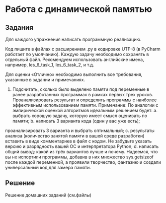 # Работа с динамической памятью

## Задания

Для каждого упражнения написать программную реализацию.

Код пишите в файлах с расширением .py в кодировке UTF-8 (в PyCharm работает по умолчанию). Каждую задачу необходимо сохранять в отдельный файл. Рекомендуем использовать английские имена, например, les_6_task_1, les_6_task_2, и т.д.

Для оценки «Отлично» необходимо выполнить все требования, указанные в задании и примечаниях.

1. Подсчитать, сколько было выделено памяти под переменные в ранее разработанных программах в рамках первых трех уроков. Проанализировать результат и определить программы с наиболее эффективным использованием памяти.
Примечание: По аналогии с эмпирической оценкой алгоритмов идеальным решением будет:
a. выбрать хорошую задачу, которую имеет смысл оценивать по памяти;
b. написать 3 варианта кода (один у вас уже есть);

проанализировать 3 варианта и выбрать оптимальный;
c. результаты анализа (количество занятой памяти в вашей среде разработки) вставить в виде комментариев в файл с кодом. Не забудьте указать версию и разрядность вашей ОС и интерпретатора Python;
d. написать общий вывод: какой из трёх вариантов лучше и почему.
Надеемся, что вы не испортили программы, добавив в них множество sys.getsizeof после каждой переменной, а проявили творчество, фантазию и создали универсальный код для замера памяти.
 


## Решение

Решение домашних заданий (см.файлы)
